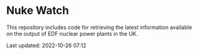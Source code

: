 # Nuke Watch

This repository includes code for retrieving the latest information available on the output of EDF nuclear power plants in the UK.

Last updated: 2022-10-26 07:12